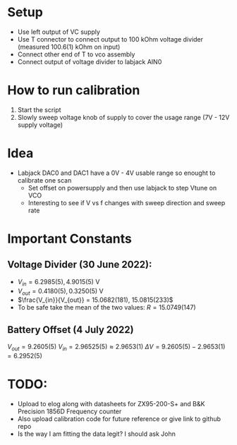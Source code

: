 # Setup
* Use left output of VC supply
* Use T connector to connect output to 100 kOhm voltage divider (measured 100.6(1) kOhm on input)
* Connect other end of T to vco assembly
* Connect output of voltage divider to labjack AIN0

# How to run calibration
1. Start the script
2. Slowly sweep voltage knob of supply to cover the usage range (7V - 12V supply voltage)

# Idea
* Labjack DAC0 and DAC1 have a 0V - 4V usable range so enought to calibrate one scan
    * Set offset on powersupply and then use labjack to step Vtune on VCO
    * Interesting to see if V vs f changes with sweep direction and sweep rate

# Important Constants
## Voltage Divider (30 June 2022):
* $V_{in} = 6.2985(5), 4.9015(5)$ V
* $V_{out} = 0.4180(5), 0.3250(5)$ V
* $\frac{V_{in}}{V_{out}} = 15.0682(181), 15.0815(233)$
* To be safe take the mean of the two values: $R = 15.0749(147)$
## Battery Offset (4 July 2022)
$V_{out} = 9.2605(5)$
$V_{in} = 2.96525(5) \approx 2.9653(1)$
$\Delta V = 9.2605(5) - 2.9653(1) = 6.2952(5)$

# TODO:
* Upload to elog along with datasheets for ZX95-200-S+ and B&K Precision 1856D Frequency counter
* Also upload calibration code for future reference or give link to github repo
* Is the way I am fitting the data legit? I should ask John